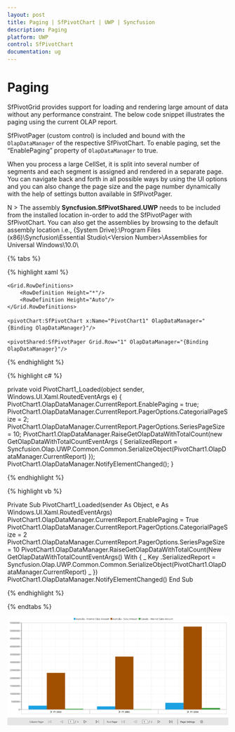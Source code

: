 ```yaml
---
layout: post
title: Paging | SfPivotChart | UWP | Syncfusion
description: Paging
platform: UWP
control: SfPivotChart
documentation: ug
---
```


# Paging

SfPivotGrid provides support for loading and rendering large amount of data without any performance constraint. The below code snippet illustrates the paging using the current OLAP report.

SfPivotPager (custom control) is included and bound with the `OlapDataManager` of the respective SfPivotChart. To enable paging, set the “EnablePaging” property of `OlapDataManager` to true.

When you process a large CellSet, it is split into several number of segments and each segment is assigned and rendered in a separate page. You can navigate back and forth in all possible ways by using the UI options and you can also change the page size and the page number dynamically with the help of settings button available in SfPivotPager.

N > The assembly **Syncfusion.SfPivotShared.UWP** needs to be included from the installed location in-order to add the SfPivotPager with SfPivotChart. You can also get the assemblies by browsing to the default assembly location i.e., 
{System Drive}:\Program Files (x86)\Syncfusion\Essential Studio\\&lt;Version Number&gt;\Assemblies for Universal Windows\10.0\

{% tabs %}

{% highlight xaml %}

<Grid Background="{ThemeResource ApplicationPageBackgroundThemeBrush}">
    <Grid.DataContext>
        <local:ViewModel/>
    </Grid.DataContext>

    <Grid.RowDefinitions>
        <RowDefinition Height="*"/>
        <RowDefinition Height="Auto"/>
    </Grid.RowDefinitions>

    <pivotChart:SfPivotChart x:Name="PivotChart1" OlapDataManager="{Binding OlapDataManager}"/>

    <pivotShared:SfPivotPager Grid.Row="1" OlapDataManager="{Binding OlapDataManager}"/>
</Grid>

{% endhighlight %}

{% highlight c# %}

private void PivotChart1_Loaded(object sender, Windows.UI.Xaml.RoutedEventArgs e)
{
    PivotChart1.OlapDataManager.CurrentReport.EnablePaging = true;
    PivotChart1.OlapDataManager.CurrentReport.PagerOptions.CategorialPageSize = 2;
    PivotChart1.OlapDataManager.CurrentReport.PagerOptions.SeriesPageSize = 10;
    PivotChart1.OlapDataManager.RaiseGetOlapDataWithTotalCount(new GetOlapDataWithTotalCountEventArgs
    {
        SerializedReport = Syncfusion.Olap.UWP.Common.Common.SerializeObject(PivotChart1.OlapDataManager.CurrentReport)
    });
    PivotChart1.OlapDataManager.NotifyElementChanged();
}

{% endhighlight %}

{% highlight vb %}

Private Sub PivotChart1_Loaded(sender As Object, e As Windows.UI.Xaml.RoutedEventArgs)
	PivotChart1.OlapDataManager.CurrentReport.EnablePaging = True
	PivotChart1.OlapDataManager.CurrentReport.PagerOptions.CategorialPageSize = 2
	PivotChart1.OlapDataManager.CurrentReport.PagerOptions.SeriesPageSize = 10
	PivotChart1.OlapDataManager.RaiseGetOlapDataWithTotalCount(New GetOlapDataWithTotalCountEventArgs() With { _
		Key .SerializedReport = Syncfusion.Olap.UWP.Common.Common.SerializeObject(PivotChart1.OlapDataManager.CurrentReport) _
	})
	PivotChart1.OlapDataManager.NotifyElementChanged()
End Sub

{% endhighlight %}

{% endtabs %}

![](Paging_images/enablePaging.png)